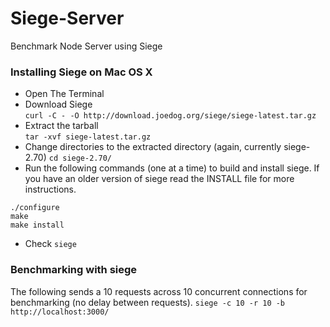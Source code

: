 # Siege-Server

Benchmark Node Server using Siege

### Installing Siege on Mac OS X

- Open The Terminal
- Download Siege <br>
  `curl -C - -O http://download.joedog.org/siege/siege-latest.tar.gz`
- Extract the tarball<br>
  `tar -xvf siege-latest.tar.gz`
- Change directories to the extracted directory (again, currently siege-2.70)
  `cd siege-2.70/`
- Run the following commands (one at a time) to build and install siege. If you have an older version of siege read the INSTALL file for more instructions.<br>

```
./configure
make
make install
```

- Check
  `siege` <br>

### Benchmarking with siege

The following sends a 10 requests across 10 concurrent connections for benchmarking (no delay between requests).
`siege -c 10 -r 10 -b http://localhost:3000/`
